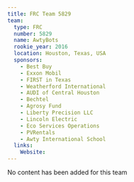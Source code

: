 ```yaml
---
title: FRC Team 5829
team:
  type: FRC
  number: 5829
  name: AwtyBots
  rookie_year: 2016
  location: Houston, Texas, USA
  sponsors:
    - Best Buy
    - Exxon Mobil
    - FIRST in Texas
    - Weatherford International
    - AUDI of Central Houston
    - Bechtel
    - Agrosy Fund
    - Liberty Precision LLC
    - Lincoln Electric
    - Eco Services Operations
    - PVRentals
    - Awty International School
  links:
    Website: 
---
```

No content has been added for this team